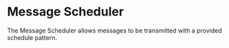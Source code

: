 # Message Scheduler

The Message Scheduler allows messages to be transmitted with a provided schedule pattern.
